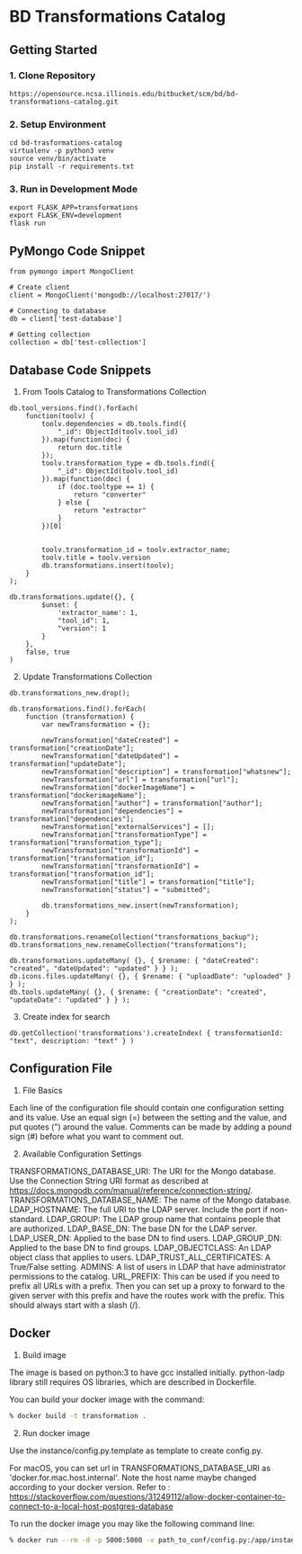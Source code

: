 # BD Transformations Catalog


## Getting Started

### 1. Clone Repository
```
https://opensource.ncsa.illinois.edu/bitbucket/scm/bd/bd-transformations-catalog.git
```

### 2. Setup Environment
```
cd bd-trasformations-catalog
virtualenv -p python3 venv
source venv/bin/activate
pip install -r requirements.txt
```

### 3. Run in Development Mode

```
export FLASK_APP=transformations
export FLASK_ENV=development
flask run
```

## PyMongo Code Snippet

```
from pymongo import MongoClient

# Create client
client = MongoClient('mongodb://localhost:27017/')

# Connecting to database
db = client['test-database']

# Getting collection
collection = db['test-collection']

```

## Database Code Snippets

1. From Tools Catalog to Transformations Collection
```
db.tool_versions.find().forEach(
    function(toolv) {
        toolv.dependencies = db.tools.find({
            "_id": ObjectId(toolv.tool_id)
        }).map(function(doc) {
            return doc.title
        });
        toolv.transformation_type = db.tools.find({
            "_id": ObjectId(toolv.tool_id)
        }).map(function(doc) {
            if (doc.tooltype == 1) {
                return "converter"
            } else {
                return "extractor"
            }
        })[0]


        toolv.transformation_id = toolv.extractor_name;
        toolv.title = toolv.version
        db.transformations.insert(toolv);
    }
);

db.transformations.update({}, {
        $unset: {
            'extractor_name': 1,
            "tool_id": 1,
            "version": 1
        }
    },
    false, true
)
```
2. Update Transformations Collection

```
db.transformations_new.drop();

db.transformations.find().forEach(
    function (transformation) {
    	var newTransformation = {};

    	newTransformation["dateCreated"] = transformation["creationDate"];
    	newTransformation["dateUpdated"] = transformation["updateDate"];
    	newTransformation["description"] = transformation["whatsnew"];
    	newTransformation["url"] = transformation["url"];
    	newTransformation["dockerImageName"] = transformation["dockerimageName"];
    	newTransformation["author"] = transformation["author"];
    	newTransformation["dependencies"] = transformation["dependencies"];
    	newTransformation["externalServices"] = [];
    	newTransformation["transformationType"] = transformation["transformation_type"];
    	newTransformation["transformationId"] = transformation["transformation_id"];
    	newTransformation["transformationId"] = transformation["transformation_id"];
    	newTransformation["title"] = transformation["title"];
    	newTransformation["status"] = "submitted";

    	db.transformations_new.insert(newTransformation);
    }
);

db.transformations.renameCollection("transformations_backup");
db.transformations_new.renameCollection("transformations");

db.transformations.updateMany( {}, { $rename: { "dateCreated": "created", "dateUpdated": "updated" } } );
db.icons.files.updateMany( {}, { $rename: { "uploadDate": "uploaded" } } );
db.tools.updateMany( {}, { $rename: { "creationDate": "created", "updateDate": "updated" } } );

```

3. Create index for search

```
db.getCollection('transformations').createIndex( { transformationId: "text", description: "text" } )
```

## Configuration File

1. File Basics

Each line of the configuration file should contain one configuration setting and its value. Use an equal sign (=) between the setting and the value, and put quotes (") around the value. Comments can be made by adding a pound sign (#) before what you want to comment out.

2. Available Configuration Settings

TRANSFORMATIONS_DATABASE_URI: The URI for the Mongo database. Use the Connection String URI format as described at https://docs.mongodb.com/manual/reference/connection-string/.
TRANSFORMATIONS_DATABASE_NAME: The name of the Mongo database.
LDAP_HOSTNAME: The full URI to the LDAP server. Include the port if non-standard.
LDAP_GROUP: The LDAP group name that contains people that are authorized.
LDAP_BASE_DN: The base DN for the LDAP server.
LDAP_USER_DN: Applied to the base DN to find users.
LDAP_GROUP_DN: Applied to the base DN to find groups.
LDAP_OBJECTCLASS: An LDAP object class that applies to users.
LDAP_TRUST_ALL_CERTIFICATES: A True/False setting.
ADMINS: A list of users in LDAP that have administrator permissions to the catalog.
URL_PREFIX: This can be used if you need to prefix all URLs with a prefix. Then you can set up a proxy to forward to the given server with this prefix and have the routes work with the prefix. This should always start with a slash (/).

## Docker

1. Build image

The image is based on python:3 to have gcc installed initially. python-ladp library still requires OS libraries, which are described in Dockerfile.

You can build your docker image with the command:
```bash
% docker build -t transformation .
```

2. Run docker image

Use the instance/config.py.template as template to create config.py.

For macOS, you can set url in TRANSFORMATIONS_DATABASE_URI as 'docker.for.mac.host.internal'. Note the host name maybe changed according to your docker version.
Refer to : https://stackoverflow.com/questions/31249112/allow-docker-container-to-connect-to-a-local-host-postgres-database

To run the docker image you may like the following command line:
```bash
% docker run --rm -d -p 5000:5000 -v path_to_conf/config.py:/app/instance/config.py transformation
```

